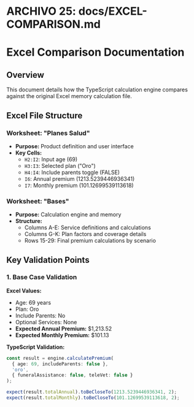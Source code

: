 # ARCHIVO 25: docs/EXCEL-COMPARISON.md
# Excel Comparison Documentation

## Overview

This document details how the TypeScript calculation engine compares against the original Excel memory calculation file.

## Excel File Structure

### Worksheet: "Planes Salud"
- **Purpose:** Product definition and user interface
- **Key Cells:**
  - `H2:I2`: Input age (69)
  - `H3:I3`: Selected plan ("Oro")
  - `H4:I4`: Include parents toggle (FALSE)
  - `I6`: Annual premium (1213.5239446936341)
  - `I7`: Monthly premium (101.12699539113618)

### Worksheet: "Bases"
- **Purpose:** Calculation engine and memory
- **Structure:**
  - Columns A-E: Service definitions and calculations
  - Columns G-K: Plan factors and coverage details
  - Rows 15-29: Final premium calculations by scenario

## Key Validation Points

### 1. Base Case Validation
**Excel Values:**
- Age: 69 years
- Plan: Oro
- Include Parents: No
- Optional Services: None
- **Expected Annual Premium:** $1,213.52
- **Expected Monthly Premium:** $101.13

**TypeScript Validation:**
```typescript
const result = engine.calculatePremium(
  { age: 69, includeParents: false },
  'oro',
  { funeralAssistance: false, teleVet: false }
);

expect(result.totalAnnual).toBeCloseTo(1213.5239446936341, 2);
expect(result.totalMonthly).toBeCloseTo(101.12699539113618, 2);
```

### 
